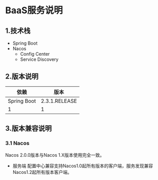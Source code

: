 # BaaS服务说明

## 1.技术栈
+ Spring Boot
+ Nacos
  + Config Center
  + Service Discovery

## 2.版本说明

| 依赖           | 版本                |
|--------------|-------------------|
| Spring Boot  | 2.3.1.RELEASE     |
| 1            | 1                 |

## 3.版本兼容说明
### 3.1 Nacos
Nacos 2.0.0版本与Nacos 1.X版本使用完全一致。
+ 服务端
配置中心兼容支持Nacos1.0起所有版本的客户端，服务发现兼容Nacos1.2起所有版本客户端。